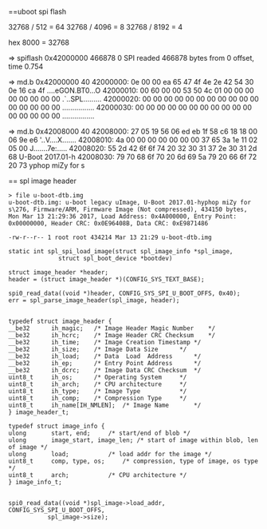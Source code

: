 ==uboot spi flash

32768 / 512 = 64
32768 / 4096 = 8
32768 / 8192 = 4

hex 8000 = 32768

=> spiflash 0x42000000 466878 0
SPI readed 466878 bytes from 0 offset, time 0.754

=> md.b 0x42000000 40
42000000: 0e 00 00 ea 65 47 4f 4e 2e 42 54 30 0e 16 ca 4f    ....eGON.BT0...O
42000010: 00 60 00 00 53 50 4c 01 00 00 00 00 00 00 00 00    .`..SPL.........
42000020: 00 00 00 00 00 00 00 00 00 00 00 00 00 00 00 00    ................
42000030: 00 00 00 00 00 00 00 00 00 00 00 00 00 00 00 00    ................

=> md.b 0x42008000 40
42008000: 27 05 19 56 06 ed eb 1f 58 c6 18 18 00 06 9e e6    '..V....X.......
42008010: 4a 00 00 00 00 00 00 00 37 65 3a 1e 11 02 05 00    J.......7e:.....
42008020: 55 2d 42 6f 6f 74 20 32 30 31 37 2e 30 31 2d 68    U-Boot 2017.01-h
42008030: 79 70 68 6f 70 20 6d 69 5a 79 20 66 6f 72 20 73    yphop miZy for s

> 

== spl image header 

	> file u-boot-dtb.img 
	u-boot-dtb.img: u-boot legacy uImage, U-Boot 2017.01-hyphop miZy for s\276, Firmware/ARM, Firmware Image (Not compressed), 434150 bytes, Mon Mar 13 21:29:36 2017, Load Address: 0x4A000000, Entry Point: 0x00000000, Header CRC: 0x0E96408B, Data CRC: 0xE9871486

	-rw-r--r-- 1 root root 434214 Mar 13 21:29 u-boot-dtb.img

	static int spl_spi_load_image(struct spl_image_info *spl_image,
			      struct spl_boot_device *bootdev)
	
	struct image_header *header;
	header = (struct image_header *)(CONFIG_SYS_TEXT_BASE);
	
	spi0_read_data((void *)header, CONFIG_SYS_SPI_U_BOOT_OFFS, 0x40);
	err = spl_parse_image_header(spl_image, header);
	

	typedef struct image_header {
	__be32		ih_magic;	/* Image Header Magic Number	*/
	__be32		ih_hcrc;	/* Image Header CRC Checksum	*/
	__be32		ih_time;	/* Image Creation Timestamp	*/
	__be32		ih_size;	/* Image Data Size		*/
	__be32		ih_load;	/* Data	 Load  Address		*/
	__be32		ih_ep;		/* Entry Point Address		*/
	__be32		ih_dcrc;	/* Image Data CRC Checksum	*/
	uint8_t		ih_os;		/* Operating System		*/
	uint8_t		ih_arch;	/* CPU architecture		*/
	uint8_t		ih_type;	/* Image Type			*/
	uint8_t		ih_comp;	/* Compression Type		*/
	uint8_t		ih_name[IH_NMLEN];	/* Image Name		*/
	} image_header_t;
	
	typedef struct image_info {
	ulong		start, end;		/* start/end of blob */
	ulong		image_start, image_len; /* start of image within blob, len of image */
	ulong		load;			/* load addr for the image */
	uint8_t		comp, type, os;		/* compression, type of image, os type */
	uint8_t		arch;			/* CPU architecture */
	} image_info_t;
	
	
	spi0_read_data((void *)spl_image->load_addr, CONFIG_SYS_SPI_U_BOOT_OFFS,
		       spl_image->size);
	
	